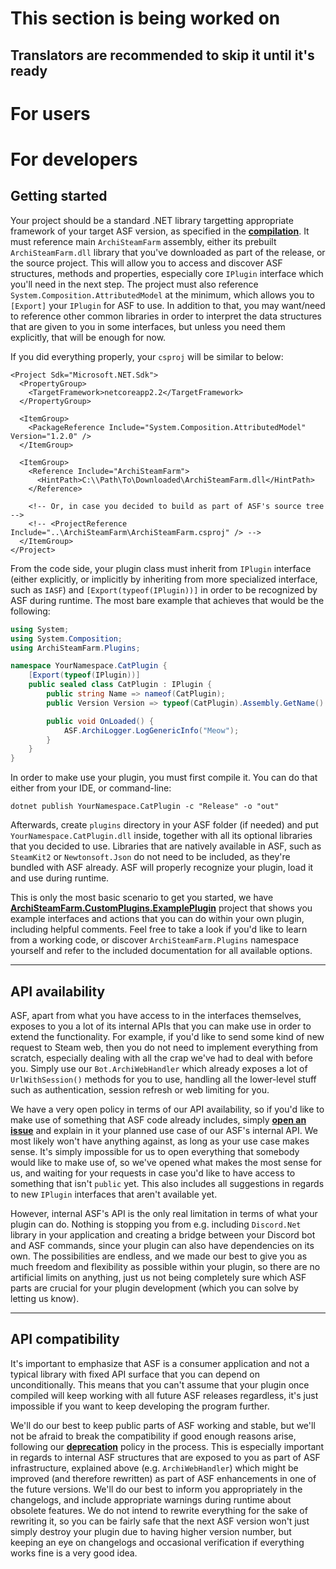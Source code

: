# This section is being worked on
## Translators are recommended to skip it until it's ready

# For users

# For developers

## Getting started

Your project should be a standard .NET library targetting appropriate framework of your target ASF version, as specified in the **[compilation](https://github.com/JustArchiNET/ArchiSteamFarm/wiki/Compilation)**. It must reference main `ArchiSteamFarm` assembly, either its prebuilt `ArchiSteamFarm.dll` library that you've downloaded as part of the release, or the source project. This will allow you to access and discover ASF structures, methods and properties, especially core `IPlugin` interface which you'll need in the next step. The project must also reference `System.Composition.AttributedModel` at the minimum, which allows you to `[Export]` your `IPlugin` for ASF to use. In addition to that, you may want/need to reference other common libraries in order to interpret the data structures that are given to you in some interfaces, but unless you need them explicitly, that will be enough for now.

If you did everything properly, your `csproj` will be similar to below:

```csproj
<Project Sdk="Microsoft.NET.Sdk">
  <PropertyGroup>
    <TargetFramework>netcoreapp2.2</TargetFramework>
  </PropertyGroup>

  <ItemGroup>
    <PackageReference Include="System.Composition.AttributedModel" Version="1.2.0" />
  </ItemGroup>

  <ItemGroup>
    <Reference Include="ArchiSteamFarm">
      <HintPath>C:\\Path\To\Downloaded\ArchiSteamFarm.dll</HintPath>
    </Reference>

    <!-- Or, in case you decided to build as part of ASF's source tree -->
    <!-- <ProjectReference Include="..\ArchiSteamFarm\ArchiSteamFarm.csproj" /> -->
  </ItemGroup>
</Project>
```

From the code side, your plugin class must inherit from `IPlugin` interface (either explicitly, or implicitly by inheriting from more specialized interface, such as `IASF`) and `[Export(typeof(IPlugin))]` in order to be recognized by ASF during runtime. The most bare example that achieves that would be the following:

```c#
using System;
using System.Composition;
using ArchiSteamFarm.Plugins;

namespace YourNamespace.CatPlugin {
	[Export(typeof(IPlugin))]
	public sealed class CatPlugin : IPlugin {
		public string Name => nameof(CatPlugin);
		public Version Version => typeof(CatPlugin).Assembly.GetName().Version;

		public void OnLoaded() {
			ASF.ArchiLogger.LogGenericInfo("Meow");
		}
	}
}
```

In order to make use your plugin, you must first compile it. You can do that either from your IDE, or command-line:

```shell
dotnet publish YourNamespace.CatPlugin -c "Release" -o "out"
```

Afterwards, create `plugins` directory in your ASF folder (if needed) and put `YourNamespace.CatPlugin.dll` inside, together with all its optional libraries that you decided to use. Libraries that are natively available in ASF, such as `SteamKit2` or `Newtonsoft.Json` do not need to be included, as they're bundled with ASF already. ASF will properly recognize your plugin, load it and use during runtime.

This is only the most basic scenario to get you started, we have **[ArchiSteamFarm.CustomPlugins.ExamplePlugin](https://github.com/JustArchiNET/ArchiSteamFarm/tree/master/ArchiSteamFarm.CustomPlugins.ExamplePlugin)** project that shows you example interfaces and actions that you can do within your own plugin, including helpful comments. Feel free to take a look if you'd like to learn from a working code, or discover `ArchiSteamFarm.Plugins` namespace yourself and refer to the included documentation for all available options.

---

## API availability

ASF, apart from what you have access to in the interfaces themselves, exposes to you a lot of its internal APIs that you can make use in order to extend the functionality. For example, if you'd like to send some kind of new request to Steam web, then you do not need to implement everything from scratch, especially dealing with all the crap we've had to deal with before you. Simply use our `Bot.ArchiWebHandler` which already exposes a lot of `UrlWithSession()` methods for you to use, handling all the lower-level stuff such as authentication, session refresh or web limiting for you.

We have a very open policy in terms of our API availability, so if you'd like to make use of something that ASF code already includes, simply **[open an issue](https://github.com/JustArchiNET/ArchiSteamFarm/issues)** and explain in it your planned use case of our ASF's internal API. We most likely won't have anything against, as long as your use case makes sense. It's simply impossible for us to open everything that somebody would like to make use of, so we've opened what makes the most sense for us, and waiting for your requests in case you'd like to have access to something that isn't `public` yet. This also includes all suggestions in regards to new `IPlugin` interfaces that aren't available yet.

However, internal ASF's API is the only real limitation in terms of what your plugin can do. Nothing is stopping you from e.g. including `Discord.Net` library in your application and creating a bridge between your Discord bot and ASF commands, since your plugin can also have dependencies on its own. The possibilities are endless, and we made our best to give you as much freedom and flexibility as possible within your plugin, so there are no artificial limits on anything, just us not being completely sure which ASF parts are crucial for your plugin development (which you can solve by letting us know).

---

## API compatibility

It's important to emphasize that ASF is a consumer application and not a typical library with fixed API surface that you can depend on unconditionally. This means that you can't assume that your plugin once compiled will keep working with all future ASF releases regardless, it's just impossible if you want to keep developing the program further.

We'll do our best to keep public parts of ASF working and stable, but we'll not be afraid to break the compatibility if good enough reasons arise, following our **[deprecation](https://github.com/JustArchiNET/ArchiSteamFarm/wiki/Deprecation)** policy in the process. This is especially important in regards to internal ASF structures that are exposed to you as part of ASF infrastructure, explained above (e.g. `ArchiWebHandler`) which might be improved (and therefore rewritten) as part of ASF enhancements in one of the future versions. We'll do our best to inform you appropriately in the changelogs, and include appropriate warnings during runtime about obsolete features. We do not intend to rewrite everything for the sake of rewriting it, so you can be fairly safe that the next ASF version won't just simply destroy your plugin due to having higher version number, but keeping an eye on changelogs and occasional verification if everything works fine is a very good idea.